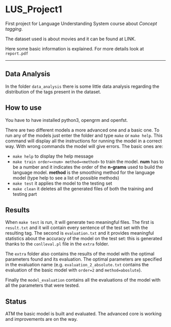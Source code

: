 # LUS_Project1

First project for Language Understanding System course about *Concept tagging*.

The dataset used is about movies and it can be found at LINK.

Here some basic information is explained. For more details look at `report.pdf`

---

## Data Analysis

In the folder `data_analysis` there is some little data analysis regarding the distribution of the tags present in the dataset.

## How to use

You have to have installed python3, opengrm and openfst.

There are two different models a more advanced one and a basic one. To run any of the models just enter the folder and type `make` or `make help`. This command will display all the instructions for running the model in a correct way. With wrong commands the model will give errors. The basic ones are:
* `make help` to display the help message
* `make train order=<num> method=<method>` to train the model. **num** has to be a number and it indicates the order of the **n-grams** used to build the language model. **method** is the smoothing method for the language model (type help to see a list of possible methods)
* `make test` it applies the model to the testing set
* `make clean` it deletes all the generated files of both the training and testing part

## Results

When `make test` is run, it will generate two meaningful files. The first is `result.txt` and it will contain every sentence of the test set with the resulting tag. The second is `evaluation.txt` and it provides meaningful statistics about the accuracy of the model on the test set: this is generated thanks to the `conlleval.pl` file in the `extra` folder.

The `extra` folder also contains the results of the model with the optimal parameters found and its evaluation. The optimal parameters are specified in the evaluation name (e.g. `evaluation_2_absolute.txt` contains the evaluation of the basic model with `order=2` and `method=aboslute`).

Finally the `model_evaluation` contains all the evaluations of the model with all the parameters that were tested.

## Status

ATM the basic model is built and evaluated. The advanced core is working and improvements are on the way.
